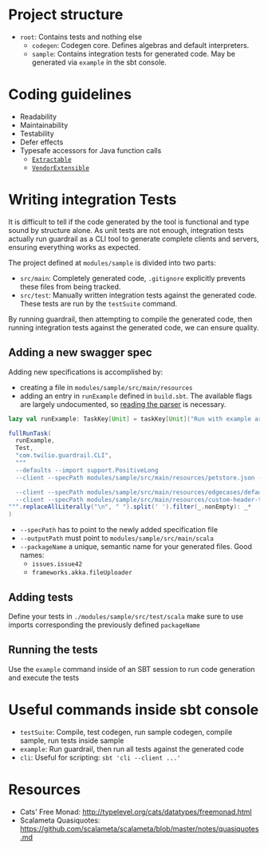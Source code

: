 Project structure
=================

- `root`: Contains tests and nothing else
  - `codegen`: Codegen core. Defines algebras and default interpreters.
  - `sample`: Contains integration tests for generated code. May be generated via `example` in the sbt console.

Coding guidelines
=================

- Readability
- Maintainability
- Testability
- Defer effects
- Typesafe accessors for Java function calls
  - [`Extractable`](../modules/codegen/src/main/scala/com/twilio/guardrail/extract/Extractable.scala)
  - [`VendorExtensible`](../modules/codegen/src/main/scala/com/twilio/guardrail/extract/VendorExtension.scala)

Writing integration Tests
=========================

It is difficult to tell if the code generated by the tool is functional and type
sound by structure alone. As unit tests are not enough, integration tests
actually run guardrail as a CLI tool to generate complete clients and servers,
ensuring everything works as expected.

The project defined at `modules/sample` is divided into two parts:
 - `src/main`: Completely generated code, `.gitignore` explicitly prevents these files from being tracked.
 - `src/test`: Manually written integration tests against the generated code. These tests are run by the `testSuite` command.

By running guardrail, then attempting to compile the generated code, then
running integration tests against the generated code, we can ensure quality.

Adding a new swagger spec
-------------------------

Adding new specifications is accomplished by:

 - creating a file in `modules/sample/src/main/resources`
 - adding an entry in `runExample` defined in `build.sbt`. The available flags are largely undocumented, so [reading the parser](https://github.com/blast-hardcheese/guardrail/blob/26f1ad483e5a26c82f79b9d24a8aa9b87e820f72/modules/codegen/src/main/scala/com/twilio/guardrail/core/CoreTermInterp.scala#L76-L111) is necessary.

```scala
lazy val runExample: TaskKey[Unit] = taskKey[Unit]("Run with example args")

fullRunTask(
  runExample,
  Test,
  "com.twilio.guardrail.CLI",
  """
  --defaults --import support.PositiveLong
  --client --specPath modules/sample/src/main/resources/petstore.json --outputPath modules/sample/src/main/scala --packageName clients.http4s --framework http4s

  --client --specPath modules/sample/src/main/resources/edgecases/defaults.yaml --outputPath modules/sample/src/main/scala --packageName edgecases.defaults
  --client --specPath modules/sample/src/main/resources/custom-header-type.yaml --outputPath modules/sample/src/main/scala --packageName tests.customTypes.customHeader
""".replaceAllLiterally("\n", " ").split(' ').filter(_.nonEmpty): _*
)
```

- `--specPath` has to point to the newly added specification file
- `--outputPath` must point to `modules/sample/src/main/scala`
- `--packageName` a unique, semantic name for your generated files. Good names:
   - `issues.issue42`
   - `frameworks.akka.fileUploader`

Adding tests
------------

Define your tests in `./modules/sample/src/test/scala` make sure to use
imports corresponding the previously defined `packageName`

Running the tests
-----------------

Use the `example` command inside of an SBT session to run code generation and execute the tests


Useful commands inside sbt console
==================================

- `testSuite`: Compile, test codegen, run sample codegen, compile sample, run tests inside sample
- `example`: Run guardrail, then run all tests against the generated code
- `cli`: Useful for scripting: `sbt 'cli --client ...'`

Resources
=========

- Cats' Free Monad: http://typelevel.org/cats/datatypes/freemonad.html
- Scalameta Quasiquotes: https://github.com/scalameta/scalameta/blob/master/notes/quasiquotes.md
